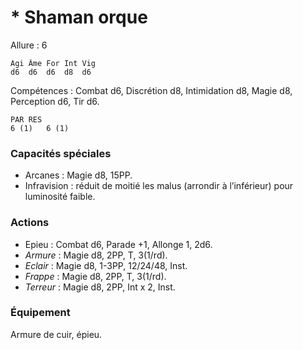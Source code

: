 # * Shaman orque

Allure : 6

	Agi	Âme	For	Int	Vig
	d6	d6	d6	d8	d6

Compétences : Combat d6, Discrétion d8, Intimidation d8, Magie d8, Perception d6, Tir d6.

	PAR	RES
	6 (1)	6 (1)

### Capacités spéciales
- Arcanes : Magie d8, 15PP.
- Infravision : réduit de moitié les malus (arrondir à l’inférieur) pour luminosité faible.

### Actions
- Epieu : Combat d6, Parade +1, Allonge 1, 2d6.
- _Armure_ : Magie d8, 2PP, T, 3(1/rd).
- _Eclair_ : Magie d8, 1-3PP, 12/24/48, Inst.
- _Frappe_ : Magie d8, 2PP, T, 3(1/rd).
- _Terreur_ : Magie d8, 2PP, Int x 2, Inst.

### Équipement
Armure de cuir, épieu.
